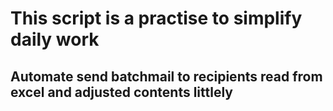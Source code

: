 # This script is a practise to simplify daily work
## Automate send batchmail to recipients read from excel and adjusted contents littlely
